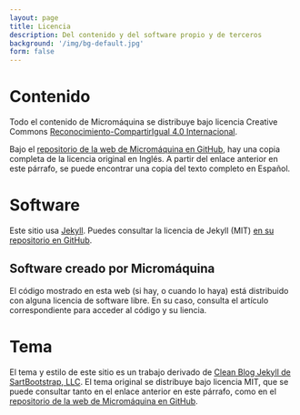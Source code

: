 ```yaml
---
layout: page
title: Licencia
description: Del contenido y del software propio y de terceros
background: '/img/bg-default.jpg'
form: false
---
```

# Contenido
Todo el contenido de Micromáquina se distribuye bajo licencia Creative Commons [Reconocimiento-CompartirIgual 4.0 Internacional](https://creativecommons.org/licenses/by-sa/4.0/deed.es_ES).

Bajo el [repositorio de la web de Micromáquina en GitHub](https://github.com/micromaquina/micromaquina.github.io), hay una copia completa de la licencia original en Inglés. A partir del enlace anterior en este párrafo, se puede encontrar una copia del texto completo en Español.

# Software 
Este sitio usa [Jekyll](https://jekyllrb.com/). Puedes consultar la licencia de Jekyll (MIT) [en su repositorio en GitHub](https://github.com/jekyll/jekyll).

## Software creado por Micromáquina
El código mostrado en esta web (si hay, o cuando lo haya) está distribuido con alguna licencia de software libre. En su caso, consulta el artículo correspondiente para acceder al código y su liencia.

# Tema
El tema y estilo de este sitio es un trabajo derivado de [Clean Blog Jekyll de SartBootstrap, LLC](https://github.com/StartBootstrap/startbootstrap-clean-blog-jekyll). El tema original se distribuye bajo licencia MIT, que se puede consultar tanto en el enlace anterior en este párrafo, como en el [repositorio de la web de Micromáquina en GitHub](https://github.com/micromaquina/micromaquina.github.io).